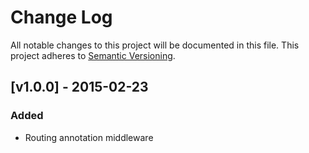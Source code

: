 # Change Log
All notable changes to this project will be documented in this file.
This project adheres to [Semantic Versioning](http://semver.org/).

## [v1.0.0] - 2015-02-23
### Added
- Routing annotation middleware